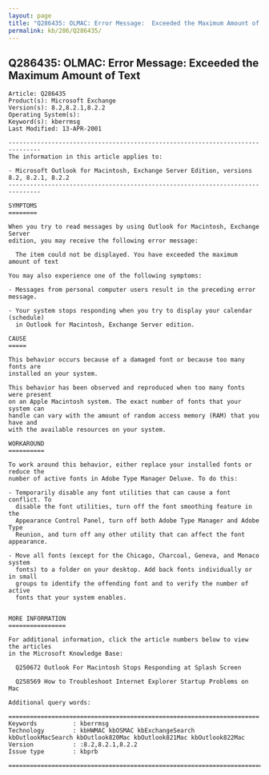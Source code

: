 ```yaml
---
layout: page
title: "Q286435: OLMAC: Error Message:  Exceeded the Maximum Amount of Text"
permalink: kb/286/Q286435/
---
```


## Q286435: OLMAC: Error Message:  Exceeded the Maximum Amount of Text

	Article: Q286435
	Product(s): Microsoft Exchange
	Version(s): 8.2,8.2.1,8.2.2
	Operating System(s): 
	Keyword(s): kberrmsg
	Last Modified: 13-APR-2001
	
	-------------------------------------------------------------------------------
	The information in this article applies to:
	
	- Microsoft Outlook for Macintosh, Exchange Server Edition, versions 8.2, 8.2.1, 8.2.2 
	-------------------------------------------------------------------------------
	
	SYMPTOMS
	========
	
	When you try to read messages by using Outlook for Macintosh, Exchange Server
	edition, you may receive the following error message:
	
	  The item could not be displayed. You have exceeded the maximum amount of text
	
	You may also experience one of the following symptoms:
	
	- Messages from personal computer users result in the preceding error message.
	
	- Your system stops responding when you try to display your calendar (schedule)
	  in Outlook for Macintosh, Exchange Server edition.
	
	CAUSE
	=====
	
	This behavior occurs because of a damaged font or because too many fonts are
	installed on your system.
	
	This behavior has been observed and reproduced when too many fonts were present
	on an Apple Macintosh system. The exact number of fonts that your system can
	handle can vary with the amount of random access memory (RAM) that you have and
	with the available resources on your system.
	
	WORKAROUND
	==========
	
	To work around this behavior, either replace your installed fonts or reduce the
	number of active fonts in Adobe Type Manager Deluxe. To do this:
	
	- Temporarily disable any font utilities that can cause a font conflict. To
	  disable the font utilities, turn off the font smoothing feature in the
	  Appearance Control Panel, turn off both Adobe Type Manager and Adobe Type
	  Reunion, and turn off any other utility that can affect the font appearance.
	
	- Move all fonts (except for the Chicago, Charcoal, Geneva, and Monaco system
	  fonts) to a folder on your desktop. Add back fonts individually or in small
	  groups to identify the offending font and to verify the number of active
	  fonts that your system enables.
	
	
	MORE INFORMATION
	================
	
	For additional information, click the article numbers below to view the articles
	in the Microsoft Knowledge Base:
	
	  Q250672 Outlook For Macintosh Stops Responding at Splash Screen
	
	  Q258569 How to Troubleshoot Internet Explorer Startup Problems on Mac
	
	Additional query words:
	
	======================================================================
	Keywords          : kberrmsg 
	Technology        : kbHWMAC kbOSMAC kbExchangeSearch kbOutlookMacSearch kbOutlook820Mac kbOutlook821Mac kbOutlook822Mac
	Version           : :8.2,8.2.1,8.2.2
	Issue type        : kbprb
	
	=============================================================================
	
